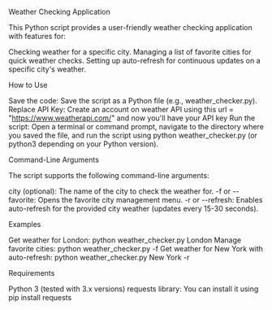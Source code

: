 Weather Checking Application


This Python script provides a user-friendly weather checking application with features for:

Checking weather for a specific city.
Managing a list of favorite cities for quick weather checks.
Setting up auto-refresh for continuous updates on a specific city's weather.

How to Use

Save the code: Save the script as a Python file (e.g., weather_checker.py).
Replace API Key: Create an account on weather API using this url = "https://www.weatherapi.com/" and now you'll have your API key
Run the script: Open a terminal or command prompt, navigate to the directory where you saved the file, and run the script using python weather_checker.py (or python3 depending on your Python version).

Command-Line Arguments

The script supports the following command-line arguments:

city (optional): The name of the city to check the weather for.
-f or --favorite: Opens the favorite city management menu.
-r or --refresh: Enables auto-refresh for the provided city weather (updates every 15-30 seconds).

Examples

Get weather for London: python weather_checker.py London
Manage favorite cities: python weather_checker.py -f
Get weather for New York with auto-refresh: python weather_checker.py New York -r

Requirements

Python 3 (tested with 3.x versions)
requests library: You can install it using pip install requests
